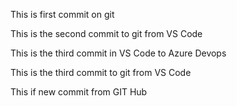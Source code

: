 This is first commit on git

This is the second commit to git from VS Code

This is the third commit in VS Code to Azure Devops

This is the third commit to git from VS Code

This if new commit from GIT Hub
